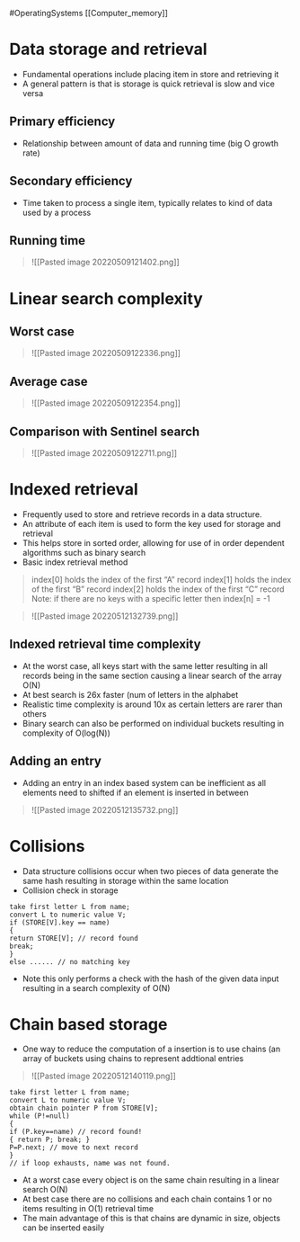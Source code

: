 
#OperatingSystems [[Computer_memory]]
# Data storage and retrieval
- Fundamental operations include placing item in store and retrieving it
- A general pattern is that is storage is quick retrieval is slow and vice versa

## Primary efficiency
- Relationship between amount of data and running time (big O growth rate)

## Secondary efficiency 
- Time taken to process a single item, typically relates to kind of data used by a process

## Running time 
>![[Pasted image 20220509121402.png]]

# Linear search complexity
## Worst case
>![[Pasted image 20220509122336.png]]

## Average case 
>![[Pasted image 20220509122354.png]]

## Comparison with Sentinel search 
>![[Pasted image 20220509122711.png]]

# Indexed retrieval
- Frequently used to store and retrieve records in a data structure.
- An attribute of each item is used to form the key used for storage and retrieval 
- This helps store in sorted order, allowing for use of in order dependent algorithms such as binary search
- Basic index retrieval method

> index[0] holds the index of the first “A” record 
> index[1] holds the index of the first “B” record 
> index[2] holds the index of the first “C” record 
> Note: if there are no keys with a specific letter then index[n] = -1

>![[Pasted image 20220512132739.png]]

## Indexed retrieval time complexity
- At the worst case, all keys start with the same letter resulting in all records being in the same section causing a linear search of the array O(N)
- At best search is 26x faster (num of letters in the alphabet
- Realistic time complexity is around 10x as certain letters are rarer than others
- Binary search can also be performed on individual buckets resulting in complexity of O(log(N))

## Adding an entry
- Adding an entry in an index based system can be inefficient as all elements need to shifted if an element is inserted in between
>![[Pasted image 20220512135732.png]]

# Collisions
- Data structure collisions occur when two pieces of data generate the same hash resulting in storage within the same location
- Collision check in storage 
```
take first letter L from name;
convert L to numeric value V;
if (STORE[V].key == name)
{
return STORE[V]; // record found
break;
}
else ...... // no matching key
```
- Note this only performs a check with the hash of the given data input resulting in a search complexity of O(N)

# Chain based storage 
- One way to reduce the computation of a insertion is to use chains (an array of buckets using chains to represent addtional entries

>![[Pasted image 20220512140119.png]]

```
take first letter L from name;
convert L to numeric value V;
obtain chain pointer P from STORE[V];
while (P!=null)
{
if (P.key==name) // record found!
{ return P; break; }
P=P.next; // move to next record
}
// if loop exhausts, name was not found.
```

- At a worst case every object is on the same chain resulting in a linear search O(N)
- At best case there are no collisions and each chain contains 1 or no items resulting in O(1) retrieval time 
- The main advantage of this is that chains are dynamic in size, objects can be inserted easily